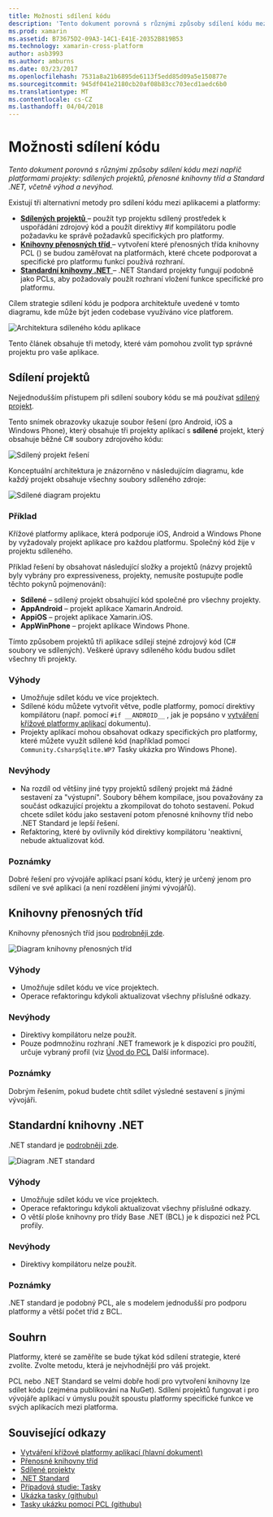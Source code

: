 ```yaml
---
title: Možnosti sdílení kódu
description: 'Tento dokument porovná s různými způsoby sdílení kódu mezi napříč platformami projekty: sdílených projektů, přenosné knihovny tříd a Standard .NET, včetně výhod a nevýhod.'
ms.prod: xamarin
ms.assetid: B73675D2-09A3-14C1-E41E-20352B819B53
ms.technology: xamarin-cross-platform
author: asb3993
ms.author: amburns
ms.date: 03/23/2017
ms.openlocfilehash: 7531a8a21b6895de6113f5edd85d09a5e150877e
ms.sourcegitcommit: 945df041e2180cb20af08b83cc703ecd1aedc6b0
ms.translationtype: MT
ms.contentlocale: cs-CZ
ms.lasthandoff: 04/04/2018
---
```

# <a name="sharing-code-options"></a>Možnosti sdílení kódu

_Tento dokument porovná s různými způsoby sdílení kódu mezi napříč platformami projekty: sdílených projektů, přenosné knihovny tříd a Standard .NET, včetně výhod a nevýhod._

Existují tři alternativní metody pro sdílení kódu mezi aplikacemi a platformy:

-   [**Sdílených projektů** ](#Shared_Projects) – použít typ projektu sdílený prostředek k uspořádání zdrojový kód a použít direktivy #if kompilátoru podle požadavku ke správě požadavků specifických pro platformy.
-   [**Knihovny přenosných tříd** ](#Portable_Class_Libraries) – vytvoření které přenosných třída knihovny PCL () se budou zaměřovat na platformách, které chcete podporovat a specifické pro platformu funkcí používá rozhraní.
-   [**Standardní knihovny .NET** ](#Net_Standard) – .NET Standard projekty fungují podobně jako PCLs, aby požadovaly použít rozhraní vložení funkce specifické pro platformu.

Cílem strategie sdílení kódu je podpora architektuře uvedené v tomto diagramu, kde může být jeden codebase využíváno více platforem.

 ![](code-sharing-images/conceptualarchitecture.png "Architektura sdíleného kódu aplikace")

Tento článek obsahuje tři metody, které vám pomohou zvolit typ správné projektu pro vaše aplikace.

<a name="Shared_Projects" />

## <a name="shared-projects"></a>Sdílení projektů

Nejjednodušším přístupem při sdílení soubory kódu se má používat [sdílený projekt](~/cross-platform/app-fundamentals/shared-projects.md).

Tento snímek obrazovky ukazuje soubor řešení (pro Android, iOS a Windows Phone), který obsahuje tři projekty aplikací s **sdílené** projekt, který obsahuje běžné C# soubory zdrojového kódu:

 ![](code-sharing-images/sharedsolution.png "Sdílený projekt řešení")

Konceptuální architektura je znázorněno v následujícím diagramu, kde každý projekt obsahuje všechny soubory sdíleného zdroje:

 ![](code-sharing-images/sharedassetproject.png "Sdílené diagram projektu")


### <a name="example"></a>Příklad

Křížové platformy aplikace, která podporuje iOS, Android a Windows Phone by vyžadovaly projekt aplikace pro každou platformu. Společný kód žije v projektu sdíleného.

Příklad řešení by obsahovat následující složky a projektů (názvy projektů byly vybrány pro expressiveness, projekty, nemusíte postupujte podle těchto pokynů pojmenování):

-   **Sdílené** – sdílený projekt obsahující kód společné pro všechny projekty.
-   **AppAndroid** – projekt aplikace Xamarin.Android.
-   **AppiOS** – projekt aplikace Xamarin.iOS.
-   **AppWinPhone** – projekt aplikace Windows Phone.


Tímto způsobem projektů tři aplikace sdílejí stejné zdrojový kód (C# soubory ve sdílených). Veškeré úpravy sdíleného kódu budou sdílet všechny tři projekty.


### <a name="benefits"></a>Výhody

-  Umožňuje sdílet kódu ve více projektech.
-  Sdílené kódu můžete vytvořit větve, podle platformy, pomocí direktivy kompilátoru (např. pomocí `#if __ANDROID__` , jak je popsáno v [vytváření křížové platformy aplikací](~/cross-platform/app-fundamentals/building-cross-platform-applications/index.md) dokumentu).
-  Projekty aplikací mohou obsahovat odkazy specifických pro platformy, které můžete využít sdílené kód (například pomocí `Community.CsharpSqlite.WP7` Tasky ukázka pro Windows Phone).



### <a name="disadvantages"></a>Nevýhody

-  Na rozdíl od většiny jiné typy projektů sdílený projekt má žádné sestavení za "výstupní". Soubory během kompilace, jsou považovány za součást odkazující projektu a zkompilovat do tohoto sestavení. Pokud chcete sdílet kódu jako sestavení potom přenosné knihovny tříd nebo .NET Standard je lepší řešení.
-  Refaktoring, které by ovlivnily kód direktivy kompilátoru 'neaktivní, nebude aktualizovat kód.


 <a name="Shared_Remarks" />

### <a name="remarks"></a>Poznámky

Dobré řešení pro vývojáře aplikací psaní kódu, který je určený jenom pro sdílení ve své aplikaci (a není rozdělení jinými vývojářů).

 <a name="Portable_Class_Libraries" />


## <a name="portable-class-libraries"></a>Knihovny přenosných tříd


Knihovny přenosných tříd jsou [podrobněji zde](~/cross-platform/app-fundamentals/pcl.md).

 ![](code-sharing-images/portableclasslibrary.png "Diagram knihovny přenosných tříd")


### <a name="benefits"></a>Výhody

-  Umožňuje sdílet kódu ve více projektech.
-  Operace refaktoringu kdykoli aktualizovat všechny příslušné odkazy.


### <a name="disadvantages"></a>Nevýhody

-  Direktivy kompilátoru nelze použít.
-  Pouze podmnožinu rozhraní .NET framework je k dispozici pro použití, určuje vybraný profil (viz [Úvod do PCL](~/cross-platform/app-fundamentals/pcl.md) Další informace).


### <a name="remarks"></a>Poznámky

Dobrým řešením, pokud budete chtít sdílet výsledné sestavení s jinými vývojáři.



<a name="Net_Standard" />

## <a name="net-standard-libraries"></a>Standardní knihovny .NET

.NET standard je [podrobněji zde](~/cross-platform/app-fundamentals/net-standard.md).

![](code-sharing-images/netstandard.png "Diagram .NET standard")

### <a name="benefits"></a>Výhody

-  Umožňuje sdílet kódu ve více projektech.
-  Operace refaktoringu kdykoli aktualizovat všechny příslušné odkazy.
-  O větší ploše knihovny pro třídy Base .NET (BCL) je k dispozici než PCL profily.

### <a name="disadvantages"></a>Nevýhody

 -  Direktivy kompilátoru nelze použít.

### <a name="remarks"></a>Poznámky

.NET standard je podobný PCL, ale s modelem jednodušší pro podporu platformy a větší počet tříd z BCL.



## <a name="summary"></a>Souhrn

Platformy, které se zaměříte se bude týkat kód sdílení strategie, které zvolíte. Zvolte metodu, která je nejvhodnější pro váš projekt.

PCL nebo .NET Standard se velmi dobře hodí pro vytvoření knihovny lze sdílet kódu (zejména publikování na NuGet). Sdílení projektů fungovat i pro vývojáře aplikací v úmyslu použít spoustu platformy specifické funkce ve svých aplikacích mezi platforma.


## <a name="related-links"></a>Související odkazy

- [Vytváření křížové platformy aplikací (hlavní dokument)](~/cross-platform/app-fundamentals/building-cross-platform-applications/index.md)
- [Přenosné knihovny tříd](~/cross-platform/app-fundamentals/pcl.md)
- [Sdílené projekty](~/cross-platform/app-fundamentals/shared-projects.md)
- [.NET Standard](~/cross-platform/app-fundamentals/net-standard.md)
- [Případová studie: Tasky](~/cross-platform/app-fundamentals/building-cross-platform-applications/case-study-tasky.md)
- [Ukázka tasky (githubu)](https://github.com/xamarin/mobile-samples/tree/master/Tasky)
- [Tasky ukázku pomocí PCL (githubu)](https://github.com/xamarin/mobile-samples/tree/master/TaskyPortable)
